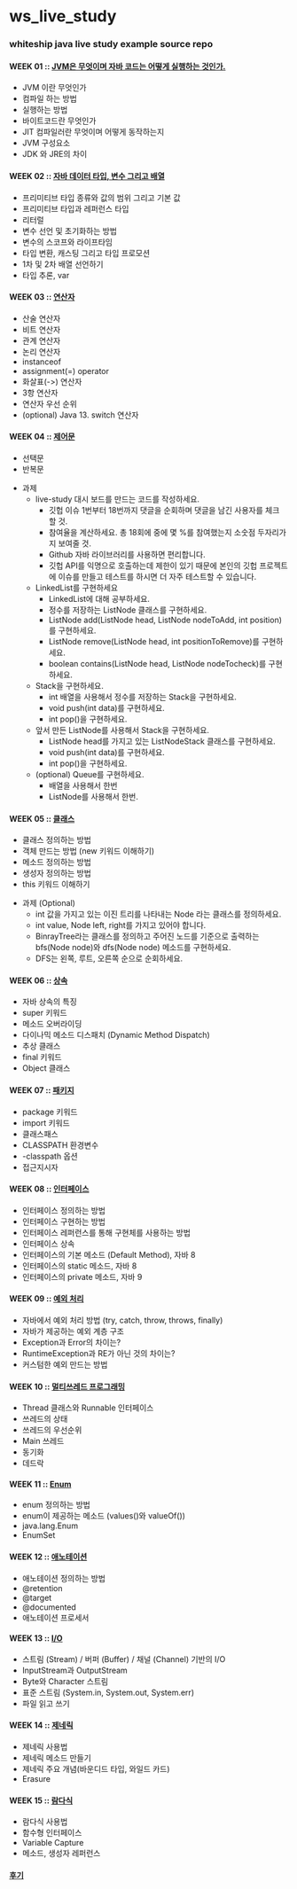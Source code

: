 # ws_live_study
### whiteship java live study example source repo

#### WEEK 01 :: [JVM은 무엇이며 자바 코드는 어떻게 실행하는 것인가.](https://hsm622.blog.me/222138523668)
- JVM 이란 무엇인가
- 컴파일 하는 방법
- 실행하는 방법
- 바이트코드란 무엇인가
- JIT 컴파일러란 무엇이며 어떻게 동작하는지
- JVM 구성요소
- JDK 와 JRE의 차이

#### WEEK 02 :: [자바 데이터 타입, 변수 그리고 배열](https://hsm622.blog.me/222144931396)
- 프리미티브 타입 종류와 값의 범위 그리고 기본 값
- 프리미티브 타입과 레퍼런스 타입
- 리터럴
- 변수 선언 및 초기화하는 방법
- 변수의 스코프와 라이프타임
- 타입 변환, 캐스팅 그리고 타입 프로모션
- 1차 및 2차 배열 선언하기
- 타입 추론, var

#### WEEK 03 :: [연산자](https://hsm622.blog.me/222150928707)
- 산술 연산자
- 비트 연산자
- 관계 연산자
- 논리 연산자
- instanceof
- assignment(=) operator
- 화살표(->) 연산자
- 3항 연산자
- 연산자 우선 순위
- (optional) Java 13. switch 연산자

#### WEEK 04 :: [제어문](https://hsm622.blog.me/222159930944)
- 선택문
- 반복문
+ 과제
  + live-study 대시 보드를 만드는 코드를 작성하세요.
    + 깃헙 이슈 1번부터 18번까지 댓글을 순회하며 댓글을 남긴 사용자를 체크 할 것.
    + 참여율을 계산하세요. 총 18회에 중에 몇 %를 참여했는지 소숫점 두자리가지 보여줄 것.
    + Github 자바 라이브러리를 사용하면 편리합니다.
    + 깃헙 API를 익명으로 호출하는데 제한이 있기 때문에 본인의 깃헙 프로젝트에 이슈를 만들고 테스트를 하시면 더 자주 테스트할 수 있습니다.
  + LinkedList를 구현하세요
    + LinkedList에 대해 공부하세요.
    + 정수를 저장하는 ListNode 클래스를 구현하세요.
    + ListNode add(ListNode head, ListNode nodeToAdd, int position)를 구현하세요.
    + ListNode remove(ListNode head, int positionToRemove)를 구현하세요.
    + boolean contains(ListNode head, ListNode nodeTocheck)를 구현하세요.
  + Stack을 구현하세요.
    + int 배열을 사용해서 정수를 저장하는 Stack을 구현하세요.
    + void push(int data)를 구현하세요.
    + int pop()을 구현하세요.
  + 앞서 만든 ListNode를 사용해서 Stack을 구현하세요.
    + ListNode head를 가지고 있는 ListNodeStack 클래스를 구현하세요.
    + void push(int data)를 구현하세요.
    + int pop()을 구현하세요.
  + (optional) Queue를 구현하세요.
    + 배열을 사용해서 한번
    + ListNode를 사용해서 한번.

#### WEEK 05 :: [클래스](https://blog.naver.com/hsm622/222175480708)
- 클래스 정의하는 방법
- 객체 만드는 방법 (new 키워드 이해하기)
- 메소드 정의하는 방법
- 생성자 정의하는 방법
- this 키워드 이해하기
+ 과제 (Optional)
  + int 값을 가지고 있는 이진 트리를 나타내는 Node 라는 클래스를 정의하세요.
  +  int value, Node left, right를 가지고 있어야 합니다.
  +  BinrayTree라는 클래스를 정의하고 주어진 노드를 기준으로 출력하는 bfs(Node node)와 dfs(Node node) 메소드를 구현하세요.
  +  DFS는 왼쪽, 루트, 오른쪽 순으로 순회하세요.

#### WEEK 06 :: [상속](https://blog.naver.com/hsm622/222182960932)
- 자바 상속의 특징
- super 키워드
- 메소드 오버라이딩
- 다이나믹 메소드 디스패치 (Dynamic Method Dispatch)
- 추상 클래스
- final 키워드
- Object 클래스

#### WEEK 07 :: [패키지](https://blog.naver.com/hsm622/222192979075)
- package 키워드
- import 키워드
- 클래스패스
- CLASSPATH 환경변수
- -classpath 옵션
- 접근지시자

#### WEEK 08 :: [인터페이스](https://blog.naver.com/hsm622/222201314752)
- 인터페이스 정의하는 방법
- 인터페이스 구현하는 방법
- 인터페이스 레퍼런스를 통해 구현체를 사용하는 방법
- 인터페이스 상속
- 인터페이스의 기본 메소드 (Default Method), 자바 8
- 인터페이스의 static 메소드, 자바 8
- 인터페이스의 private 메소드, 자바 9

#### WEEK 09 :: [예외 처리](https://blog.naver.com/hsm622/222208809905)
- 자바에서 예외 처리 방법 (try, catch, throw, throws, finally)
- 자바가 제공하는 예외 계층 구조
- Exception과 Error의 차이는?
- RuntimeException과 RE가 아닌 것의 차이는?
- 커스텀한 예외 만드는 방법

#### WEEK 10 :: [멀티쓰레드 프로그래밍](https://blog.naver.com/hsm622/222212364489)
- Thread 클래스와 Runnable 인터페이스
- 쓰레드의 상태
- 쓰레드의 우선순위
- Main 쓰레드
- 동기화
- 데드락

#### WEEK 11 :: [Enum](https://blog.naver.com/hsm622/222218251749)
- enum 정의하는 방법
- enum이 제공하는 메소드 (values()와 valueOf())
- java.lang.Enum
- EnumSet

#### WEEK 12 :: [애노테이션](https://blog.naver.com/hsm622/222226824623)
- 애노테이션 정의하는 방법
- @retention
- @target
- @documented
- 애노테이션 프로세서

#### WEEK 13 :: [I/O](https://blog.naver.com/hsm622/222248438826)
- 스트림 (Stream) / 버퍼 (Buffer) / 채널 (Channel) 기반의 I/O
- InputStream과 OutputStream
- Byte와 Character 스트림
- 표준 스트림 (System.in, System.out, System.err)
- 파일 읽고 쓰기

#### WEEK 14 :: [제네릭](https://blog.naver.com/hsm622/222251602836)
- 제네릭 사용법
- 제네릭 메소드 만들기
- 제네릭 주요 개념(바운디드 타입, 와일드 카드)
- Erasure

#### WEEK 15 :: [람다식](https://blog.naver.com/hsm622/222260183401)
- 람다식 사용법
- 함수형 인터페이스
- Variable Capture
- 메소드, 생성자 레퍼런스


#### [후기](https://blog.naver.com/hsm622/222260194947)

